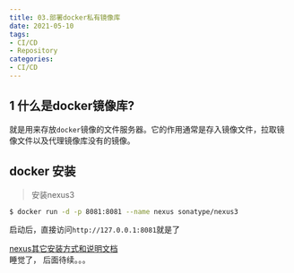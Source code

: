 ```yaml
---
title: 03.部署docker私有镜像库
date: 2021-05-10
tags:
- CI/CD
- Repository
categories:
- CI/CD
---
```


## 1 什么是docker镜像库?
就是用来存放`docker`镜像的文件服务器。它的作用通常是存入镜像文件，拉取镜像文件以及代理镜像库没有的镜像。

## docker 安装
>安装nexus3
``` bash  
$ docker run -d -p 8081:8081 --name nexus sonatype/nexus3
```
启动后，直接访问`http://127.0.0.1:8081`就是了

[nexus其它安装方式和说明文档](https://help.sonatype.com/repomanager3/installation/installation-methods#InstallationMethods-InstallingwithDocker)   
睡觉了， 后面待续。。。
